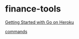 # finance-tools

[Getting Started with Go on Heroku](https://devcenter.heroku.com/articles/getting-started-with-go)

[commands](https://devcenter.heroku.com/articles/getting-started-with-go#use-a-database)
